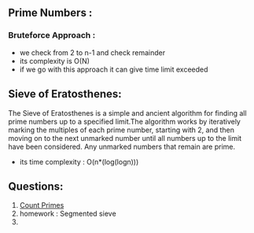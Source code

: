 ## Prime Numbers :
### Bruteforce Approach :
- we check from 2 to n-1 and check remainder 
- its complexity is O(N)
- if we go with this approach it can give time limit exceeded
## Sieve of Eratosthenes:
The Sieve of Eratosthenes is a simple and ancient algorithm for finding all prime numbers up to a specified limit.The algorithm works by iteratively marking the multiples of each prime number, starting with 2, and then moving on to the next unmarked number until all numbers up to the limit have been considered. Any unmarked numbers that remain are prime.
- its time complexity : O(n*(log(logn)))
## Questions:
1. [Count Primes](https://leetcode.com/problems/count-primes/description/)
2. homework : Segmented sieve
3. 
